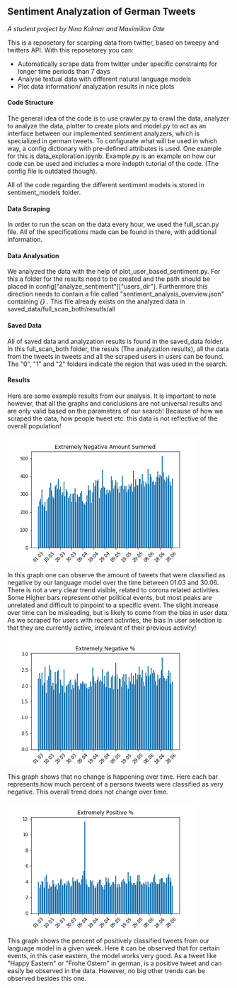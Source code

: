 ## Sentiment Analyzation of German Tweets

_A student project by Nina Kolmar and Maximilian Otte_

This is a reposetory for scarping data from twitter, based on tweepy and twitters API. With this reposetorey you can:

- Automatically scrape data from twitter under specific constraints for longer time periods than 7 days
- Analyse textual data with different natural language models
- Plot data information/ analyzation results in nice plots

#### Code Structure

The general idea of the code is to use crawler.py to crawl the data, analyzer to analyze the data, plotter to create plots and model.py to act as an interface between our implemented sentiment analyzers, which is specialized in german tweets. To configurate what will be used in which way, a config dictionary with pre-defined attributes is used. One example for this is data_exploration.ipynb.
Example.py is an example on how our code can be used and includes a more indepth tutorial of the code. (The config file is outdated though).

All of the code regarding the different sentiment models is stored in sentiment_models folder.

#### Data Scraping
In order to run the scan on the data every hour, we used the full_scan.py file. All of the specifications made can be found in there, with additional information.


#### Data Analysation
We analyzed the data with the help of plot_user_based_sentiment.py. For this a folder for the results need to be created and the path should be placed in config\["analyze_sentiment"]\["users_dir"]. 
Furthermore this direction needs to contain a file called "sentiment_analysis_overview.json" containing _{}_ . This file already exists on the analyzed data in saved_data/full_scan_both/resutls/all

#### Saved Data
All of saved data and analyzation results is found in the saved_data folder. In this full_scan_both folder, the resuls (The analyzation results), all the data from the tweets in tweets and all the scraped users in users can be found. The "0", "1" and "2" folders indicate the region that was used in the search. 

#### Results
Here are some example results from our analysis. It is important to note however, that all the graphs and conclusions are not universal results and are only valid based on the parameters of our search! Because of how we scraped the data, how people tweet etc. this data is not reflective of the overall population!

![Extremely Negative Amount Summed](https://github.com/I3lacx/Corona_Sentinent/blob/documentation/plots/Extremely%20Negative%20Amount%20Summed.png)

In this graph one can observe the amount of tweets that were classified as negative by our language model over the time between 01.03 and 30.06. There is not a very clear trend visible, related to corona related activities. Some Higher bars represent other political events, but most peaks are unrelated and difficult to pinpoint to a specific event. The slight increase over time can be misleading, but is likely to come from the bias in user data. As we scraped for users with recent activites, the bias in user selection is that they are currently active, irrelevant of their previous activity!

![Extremely Negative Percent](https://github.com/I3lacx/Corona_Sentinent/blob/documentation/plots/neg_perc_all.png)

This graph shows that no change is happening over time. Here each bar represents how much percent of a persons tweets were classified as very negative. This overall trend does not change over time. 

![Extremely Positive Percent](https://github.com/I3lacx/Corona_Sentinent/blob/documentation/plots/pos_perc_all.png)

This graph shows the percent of positively classified tweets from our language model in a given week. Here it can be observed that for certain events, in this case eastern, the model works very good. As a tweet like "Happy Eastern" or "Frohe Ostern" in german, is a positive tweet and can easily be observed in the data. However, no big other trends can be observed besides this one. 
